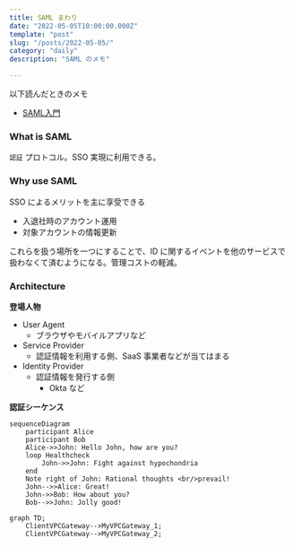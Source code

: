 ```yaml
---
title: SAML まわり
date: "2022-05-05T10:00:00.000Z"
template: "post"
slug: "/posts/2022-05-05/"
category: "daily"
description: "SAML のメモ"

---
```


以下読んだときのメモ

- [SAML入門](https://techbookfest.org/product/5255165663772672?productVariantID=5142951254556672)

### What is SAML

`認証` プロトコル。SSO 実現に利用できる。


### Why use SAML

SSO によるメリットを主に享受できる

- 入退社時のアカウント運用
- 対象アカウントの情報更新

これらを扱う場所を一つにすることで、ID に関するイベントを他のサービスで扱わなくて済むようになる。管理コストの軽減。

### Architecture

**登場人物**

- User Agent
  - ブラウザやモバイルアプリなど
- Service Provider
  - 認証情報を利用する側、SaaS 事業者などが当てはまる
- Identity Provider
  - 認証情報を発行する側
    - Okta など


**認証シーケンス**

```mermaid
sequenceDiagram
    participant Alice
    participant Bob
    Alice->>John: Hello John, how are you?
    loop Healthcheck
        John->>John: Fight against hypochondria
    end
    Note right of John: Rational thoughts <br/>prevail!
    John-->>Alice: Great!
    John->>Bob: How about you?
    Bob-->>John: Jolly good!
```

```mermaid
graph TD;
    ClientVPCGateway-->MyVPCGateway_1;
    ClientVPCGateway-->MyVPCGateway_2;
```